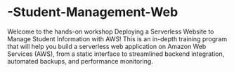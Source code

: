 # -Student-Management-Web
Welcome to the hands-on workshop Deploying a Serverless Website to Manage Student Information with AWS! This is an in-depth training program that will help you build a serverless web application on Amazon Web Services (AWS), from a static interface to streamlined backend integration, automated backups, and performance monitoring.
